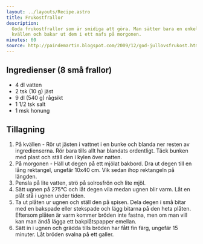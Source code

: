 ```yaml
---
layout: ../layouts/Recipe.astro
title: Frukostfrallor
description:
  Goda frukostfrallor som är smidiga att göra. Man sätter bara en enkel deg på
  kvällen och bakar ut dem i ett nafs på morgonen.
minutes: 60
source: http://paindemartin.blogspot.com/2009/12/god-jullovsfrukost.html
---
```


## Ingredienser (8 små frallor)

- 4 dl vatten
- 2 tsk (10 g) jäst
- 9 dl (540 g) rågsikt
- 1 1/2 tsk salt
- 1 msk honung

## Tillagning

1. På kvällen - Rör ut jästen i vattnet i en bunke och blanda ner resten av
   ingredienserna. Rör bara tills allt har blandats ordentligt. Täck bunken med
   plast och ställ den i kylen över natten.
1. På morgonen - Häll ut degen på ett mjölat bakbord. Dra ut degen till en lång
   rektangel, ungefär 10x40 cm. Vik sedan ihop rektangeln på längden.
1. Pensla på lite vatten, strö på solrosfrön och lite mjöl.
1. Sätt ugnen på 275°C och låt degen vila medan ugnen blir varm. Låt en plåt stå
   i ugnen under tiden.
1. Ta ut plåten ur ugnen och ställ den på spisen. Dela degen i små bitar med en
   bakspade eller stekspade och lägg bitarna på den heta plåten. Eftersom plåten
   är varm kommer bröden inte fastna, men om man vill kan man ändå lägga ett
   bakplåtspapper emellan.
1. Sätt in i ugnen och grädda tills bröden har fått fin färg, ungefär 15 minuter.
   Låt bröden svalna på ett galler.
